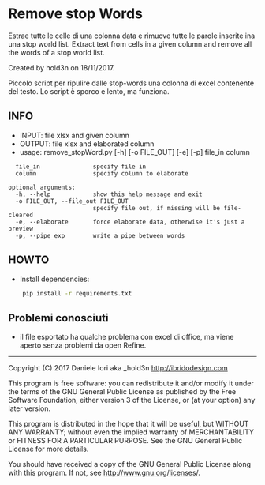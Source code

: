 Remove stop Words
========

Estrae tutte le celle di una colonna data e rimuove tutte le parole inserite ina una stop world list.
Extract text from cells in a given column and remove all the words of a stop world list.

Created by hold3n on 18/11/2017.
    
Piccolo script per ripulire dalle stop-words una colonna di excel contenente del testo.
Lo script è sporco e lento, ma funziona.

INFO
-----
    
- INPUT: file xlsx  and given column
- OUTPUT: file xlsx and elaborated column
- usage: remove_stopWord.py [-h] [-o FILE_OUT] [-e] [-p] file_in column

```positional arguments:
  file_in               specify file in
  column                specify column to elaborate

optional arguments:
  -h, --help            show this help message and exit
  -o FILE_OUT, --file_out FILE_OUT
                        specify file out, if missing will be file-cleared
  -e, --elaborate       force elaborate data, otherwise it's just a preview
  -p, --pipe_exp        write a pipe between words
  ```


HOWTO
-----

- Install dependencies:

```bash
    pip install -r requirements.txt
```

Problemi conosciuti
-----

- il file esportato ha qualche problema con excel di office, ma viene aperto senza problemi da open Refine.


-----
Copyright (C) 2017  Daniele Iori aka _hold3n <http://ibridodesign.com>

This program is free software: you can redistribute it and/or modify
it under the terms of the GNU General Public License as published by
the Free Software Foundation, either version 3 of the License, or
(at your option) any later version.

This program is distributed in the hope that it will be useful,
but WITHOUT ANY WARRANTY; without even the implied warranty of
MERCHANTABILITY or FITNESS FOR A PARTICULAR PURPOSE.  See the
GNU General Public License for more details.

You should have received a copy of the GNU General Public License
along with this program.  If not, see <http://www.gnu.org/licenses/>.
